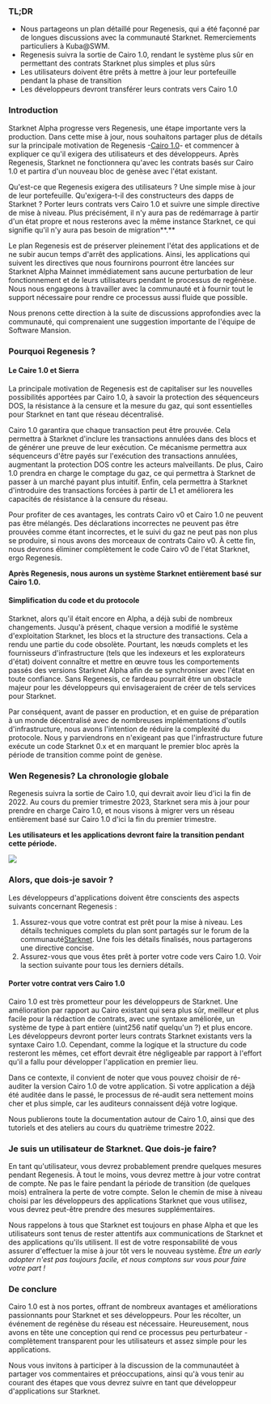 ### TL;DR

* Nous partageons un plan détaillé pour Regenesis, qui a été façonné par de longues discussions avec la communauté Starknet. Remerciements particuliers à Kuba@SWM.
* Regenesis suivra la sortie de Cairo 1.0, rendant le système plus sûr en permettant des contrats Starknet plus simples et plus sûrs
* Les utilisateurs doivent être prêts à mettre à jour leur portefeuille pendant la phase de transition
* Les développeurs devront transférer leurs contrats vers Cairo 1.0

### Introduction

Starknet Alpha progresse vers Regenesis, une étape importante vers la production. Dans cette mise à jour, nous souhaitons partager plus de détails sur la principale motivation de Regenesis -[Cairo 1.0](https://medium.com/starkware/cairo-1-0-aa96eefb19a0)- et commencer à expliquer ce qu'il exigera des utilisateurs et des développeurs. Après Regenesis, Starknet ne fonctionnera qu'avec les contrats basés sur Cairo 1.0 et partira d'un nouveau bloc de genèse avec l'état existant.

Qu'est-ce que Regenesis exigera des utilisateurs ? Une simple mise à jour de leur portefeuille. Qu'exigera-t-il des constructeurs des dapps de Starknet ? Porter leurs contrats vers Cairo 1.0 et suivre une simple directive de mise à niveau. Plus précisément, il n'y aura pas de redémarrage à partir d'un état propre et nous resterons avec la même instance Starknet, ce qui signifie qu'il n'y aura pas besoin de migration**.**

Le plan Regenesis est de préserver pleinement l'état des applications et de ne subir aucun temps d'arrêt des applications. Ainsi, les applications qui suivent les directives que nous fournirons pourront être lancées sur Starknet Alpha Mainnet immédiatement sans aucune perturbation de leur fonctionnement et de leurs utilisateurs pendant le processus de regénèse. Nous nous engageons à travailler avec la communauté et à fournir tout le support nécessaire pour rendre ce processus aussi fluide que possible.

Nous prenons cette direction à la suite de discussions approfondies avec la communauté, qui comprenaient une suggestion importante de l'équipe de Software Mansion.

### Pourquoi Regenesis ?

#### Le Caire 1.0 et Sierra

La principale motivation de Regenesis est de capitaliser sur les nouvelles possibilités apportées par Cairo 1.0, à savoir la protection des séquenceurs DOS, la résistance à la censure et la mesure du gaz, qui sont essentielles pour Starknet en tant que réseau décentralisé.

Cairo 1.0 garantira que chaque transaction peut être prouvée. Cela permettra à Starknet d'inclure les transactions annulées dans des blocs et de générer une preuve de leur exécution. Ce mécanisme permettra aux séquenceurs d'être payés sur l'exécution des transactions annulées, augmentant la protection DOS contre les acteurs malveillants. De plus, Cairo 1.0 prendra en charge le comptage du gaz, ce qui permettra à Starknet de passer à un marché payant plus intuitif. Enfin, cela permettra à Starknet d'introduire des transactions forcées à partir de L1 et améliorera les capacités de résistance à la censure du réseau.

Pour profiter de ces avantages, les contrats Cairo v0 et Cairo 1.0 ne peuvent pas être mélangés. Des déclarations incorrectes ne peuvent pas être prouvées comme étant incorrectes, et le suivi du gaz ne peut pas non plus se produire, si nous avons des morceaux de contrats Cairo v0. À cette fin, nous devrons éliminer complètement le code Cairo v0 de l'état Starknet, ergo Regenesis.

**Après Regenesis, nous aurons un système Starknet entièrement basé sur Cairo 1.0.**

#### Simplification du code et du protocole

Starknet, alors qu'il était encore en Alpha, a déjà subi de nombreux changements. Jusqu'à présent, chaque version a modifié le système d'exploitation Starknet, les blocs et la structure des transactions. Cela a rendu une partie du code obsolète. Pourtant, les nœuds complets et les fournisseurs d'infrastructure (tels que les indexeurs et les explorateurs d'état) doivent connaître et mettre en œuvre tous les comportements passés des versions Starknet Alpha afin de se synchroniser avec l'état en toute confiance. Sans Regenesis, ce fardeau pourrait être un obstacle majeur pour les développeurs qui envisageraient de créer de tels services pour Starknet.

Par conséquent, avant de passer en production, et en guise de préparation à un monde décentralisé avec de nombreuses implémentations d'outils d'infrastructure, nous avons l'intention de réduire la complexité du protocole. Nous y parviendrons en n'exigeant pas que l'infrastructure future exécute un code Starknet 0.x et en marquant le premier bloc après la période de transition comme point de genèse.

### Wen Regenesis? La chronologie globale

Regenesis suivra la sortie de Cairo 1.0, qui devrait avoir lieu d'ici la fin de 2022. Au cours du premier trimestre 2023, Starknet sera mis à jour pour prendre en charge Cairo 1.0, et nous visons à migrer vers un réseau entièrement basé sur Cairo 1.0 d'ici la fin du premier trimestre.

**Les utilisateurs et les applications devront faire la transition pendant cette période.**

![](/assets/1_ef85shzd2uudwex-cy8wdg-1.png)

### Alors, que dois-je savoir ?

Les développeurs d'applications doivent être conscients des aspects suivants concernant Regenesis :

1. Assurez-vous que votre contrat est prêt pour la mise à niveau. Les détails techniques complets du plan sont partagés sur le forum de la communauté[Starknet](https://community.starknet.io/t/regenesis-state-migration-current-suggestion/2080). Une fois les détails finalisés, nous partagerons une directive concise.
2. Assurez-vous que vous êtes prêt à porter votre code vers Cairo 1.0. Voir la section suivante pour tous les derniers détails.

#### Porter votre contrat vers Cairo 1.0

Cairo 1.0 est très prometteur pour les développeurs de Starknet. Une amélioration par rapport au Cairo existant qui sera plus sûr, meilleur et plus facile pour la rédaction de contrats, avec une syntaxe améliorée, un système de type à part entière (uint256 natif quelqu'un ?) et plus encore. Les développeurs devront porter leurs contrats Starknet existants vers la syntaxe Cairo 1.0. Cependant, comme la logique et la structure du code resteront les mêmes, cet effort devrait être négligeable par rapport à l'effort qu'il a fallu pour développer l'application en premier lieu.

Dans ce contexte, il convient de noter que vous pouvez choisir de ré-auditer la version Cairo 1.0 de votre application. Si votre application a déjà été auditée dans le passé, le processus de ré-audit sera nettement moins cher et plus simple, car les auditeurs connaissent déjà votre logique.

Nous publierons toute la documentation autour de Cairo 1.0, ainsi que des tutoriels et des ateliers au cours du quatrième trimestre 2022.

### Je suis un utilisateur de Starknet. Que dois-je faire?

En tant qu'utilisateur, vous devrez probablement prendre quelques mesures pendant Regenesis. À tout le moins, vous devrez mettre à jour votre contrat de compte. Ne pas le faire pendant la période de transition (de quelques mois) entraînera la perte de votre compte. Selon le chemin de mise à niveau choisi par les développeurs des applications Starknet que vous utilisez, vous devrez peut-être prendre des mesures supplémentaires.

Nous rappelons à tous que Starknet est toujours en phase Alpha et que les utilisateurs sont tenus de rester attentifs aux communications de Starknet et des applications qu'ils utilisent. Il est de votre responsabilité de vous assurer d'effectuer la mise à jour tôt vers le nouveau système. *Être un early adopter n'est pas toujours facile, et nous comptons sur vous pour faire votre part !*

### De conclure

Cairo 1.0 est à nos portes, offrant de nombreux avantages et améliorations passionnants pour Starknet et ses développeurs. Pour les récolter, un événement de regénèse du réseau est nécessaire. Heureusement, nous avons en tête une conception qui rend ce processus peu perturbateur - complètement transparent pour les utilisateurs et assez simple pour les applications.

Nous vous invitons à participer à la discussion de la communauté[](https://community.starknet.io/t/regenesis-state-migration-current-suggestion/2080)et à partager vos commentaires et préoccupations, ainsi qu'à vous tenir au courant des étapes que vous devrez suivre en tant que développeur d'applications sur Starknet.
